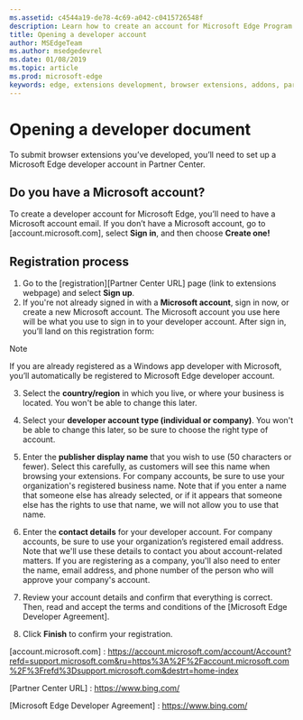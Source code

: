 ```yaml
---
ms.assetid: c4544a19-de78-4c69-a042-c0415726548f
description: Learn how to create an account for Microsoft Edge Program to Partner center.
title: Opening a developer account
author: MSEdgeTeam
ms.author: msedgedevrel
ms.date: 01/08/2019
ms.topic: article
ms.prod: microsoft-edge
keywords: edge, extensions development, browser extensions, addons, partner center, developer
---
```


# Opening a developer document

To submit browser extensions you’ve developed, you’ll need to set up a Microsoft Edge developer account in Partner Center.

## Do you have a Microsoft account?
To create a developer account for Microsoft Edge, you’ll need to have a Microsoft account email. If you don’t have a Microsoft account, go to [account.microsoft.com], select **Sign in**, and then choose **Create one!**


## Registration process

1.	Go to the [registration][Partner Center URL] page (link to extensions webpage) and select **Sign up**.
2.	If you're not already signed in with a **Microsoft account**, sign in now, or create a new Microsoft account. The Microsoft account you use here will be what you use to sign in to your developer account. 
After sign in, you’ll land on this registration form:

> [!Note]
> If you are already registered as a Windows app developer with Microsoft, you’ll automatically be registered to Microsoft Edge developer account. 
  
3.	Select the **country/region** in which you live, or where your business is located. You won't be able to change this later.
4.	Select your **developer account type (individual or company)**. You won't be able to change this later, so be sure to choose the right type of account.
5.	Enter the **publisher display name** that you wish to use (50 characters or fewer). Select this carefully, as customers will see this name when browsing your extensions. For company accounts, be sure to use your organization's registered business name. Note that if you enter a name that someone else has already selected, or if it appears that someone else has the rights to use that name, we will not allow you to use that name.
6.	Enter the **contact details** for your developer account. For company accounts, be sure to use your organization’s registered email address. Note that we'll use these details to contact you about account-related matters.
If you are registering as a company, you'll also need to enter the name, email address, and phone number of the person who will approve your company's account.

7.	Review your account details and confirm that everything is correct. Then, read and accept the terms and conditions of the [Microsoft Edge Developer Agreement]. 

8.	Click **Finish** to confirm your registration.

[account.microsoft.com] : https://account.microsoft.com/account/Account?refd=support.microsoft.com&ru=https%3A%2F%2Faccount.microsoft.com%2F%3Frefd%3Dsupport.microsoft.com&destrt=home-index

[Partner Center URL] : https://www.bing.com/

[Microsoft Edge Developer Agreement] : https://www.bing.com/